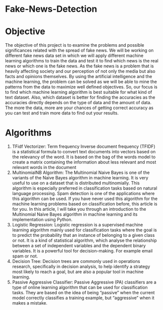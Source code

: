# Fake-News-Detection
# Objective
The objective of this project is to examine the problems and possible significances related with the spread of fake news. We will be working on different fake news data set in which we will apply different machine learning algorithms to train the data and test it to find which news is the real news or which one is the fake news. As the fake news is a problem that is heavily affecting society and our perception of not only the media but also facts and opinions themselves. By using the artificial intelligence and the machine learning, the problem can be solved as we will be able to mine the patterns from the data to maximize well defined objectives. So, our focus is to find which machine learning algorithm is best suitable for what kind of text dataset. Also, which dataset is better for finding the accuracies as the accuracies directly depends on the type of data and the amount of data. The more the data, more are your chances of getting correct accuracy as you can test and train more data to find out your results.

# Algorithms
1.	TFidf Vectorizer: Term frequency Inverse document frequency (TFIDF) is a statistical formula to convert text documents into vectors based on the relevancy of the word. It is based on the bag of the words model to create a matrix containing the information about less relevant and most relevant words in the document
2.	MultinomialNB Algorithm: The Multinomial Naive Bayes is one of the variants of the Naive Bayes algorithm in machine learning. It is very useful to use on a dataset that is distributed multinomially. This algorithm is especially preferred in classification tasks based on natural language processing. Spam detection is one of the applications where this algorithm can be used. If you have never used this algorithm for the machine learning problems based on classification before, this article is for you. In this article, I will take you through an introduction to the Multinomial Naive Bayes algorithm in machine learning and its implementation using Python.
3.	Logistic Regression: Logistic regression is a supervised machine learning algorithm mainly used for classification tasks where the goal is to predict the probability that an instance of belonging to a given class or not. It is a kind of statistical algorithm, which analyse the relationship between a set of independent variables and the dependent binary variables. It is a powerful tool for decision-making. For example email spam or not.
4.	Decision Tree: Decision trees are commonly used in operations research, specifically in decision analysis, to help identify a strategy most likely to reach a goal, but are also a popular tool in machine learning.
5.	Passive Aggressive Classifier: Passive Aggressive (PA) classifiers are a type of online learning algorithm that can be used for classification tasks. They are based on the idea of being “passive” when the current model correctly classifies a training example, but “aggressive” when it makes a mistake.
